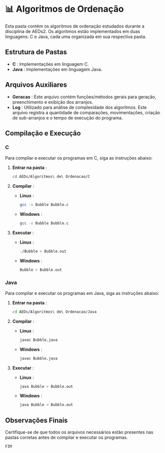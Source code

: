 # 📊 Algoritmos de Ordenação

Esta pasta contém os algoritmos de ordenação estudados durante a disciplina de AEDs2. Os algoritmos estão implementados em duas linguagens: C e Java, cada uma organizada em sua respectiva pasta.

## Estrutura de Pastas

- **C** : Implementações em linguagem C.
- **Java** : Implementações em linguagem Java.

## Arquivos Auxiliares

- **Geracao** : Este arquivo contém funções/métodos gerais para geração, preenchimento e exibição dos arranjos.
- **Log** : Utilizado para análise de complexidade dos algoritmos. Este arquivo registra a quantidade de comparações, movimentações, criação de sub-arranjos e o tempo de execução do programa.

## Compilação e Execução

### C

Para compilar e executar os programas em C, siga as instruções abaixo:

1. **Entrar na pasta** :

    ```sh
    cd AEDs/Algoritmos\ de\ Ordenacao/C
    ```

2. **Compilar** :

    - **Linux** :

        ```sh
        gcc -o Bubble Bubble.c
        ```

    - **Windows** :

        ```sh
        gcc -o Bubble Bubble.c
        ```

3. **Executar** :

    - **Linux** :

        ``` sh
        ./Bubble > Bubble.out
        ```

    - **Windows** :

        ```sh
        Bubble > Bubble.out
        ```

### Java

Para compilar e executar os programas em Java, siga as instruções abaixo:

1. **Entrar na pasta** :

    ```sh
    cd AEDs/Algoritmos\ de\ Ordenacao/Java
    ```

2. **Compilar** :

    - **Linux** :

        ```sh
        javac Bubble.java
        ```

    - **Windows** :

        ```sh
        javac Bubble.java
        ```

3. **Executar** :
    - **Linux** :

        ```sh
        java Bubble > Bubble.out
        ```

    - **Windows** :

        ```sh
        java Bubble > Bubble.out
        ```

## Observações Finais

Certifique-se de que todos os arquivos necessários estão presentes nas pastas corretas antes de compilar e executar os programas.

`FIM`
